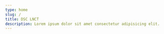 ```yaml
---
type: home
slug: /
title: DSC LNCT
description: Lorem ipsum dolor sit amet consectetur adipisicing elit.
---
```

